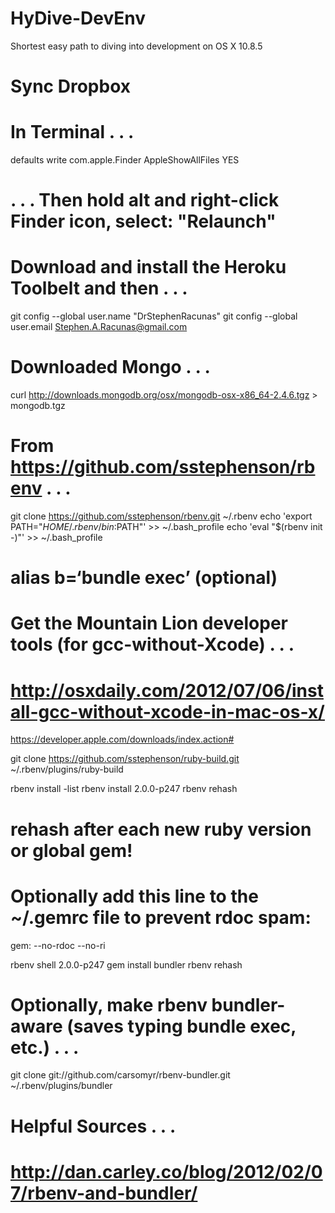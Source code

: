 HyDive-DevEnv
=============

Shortest easy path to diving into development on OS X 10.8.5

# Sync Dropbox



# In Terminal . . .  
defaults write com.apple.Finder AppleShowAllFiles YES

# . . . Then hold alt and right-click Finder icon, select: "Relaunch"



# Download and install the Heroku Toolbelt and then . . .  
git config --global user.name "DrStephenRacunas"
git config --global user.email Stephen.A.Racunas@gmail.com



# Downloaded Mongo . . .  
curl http://downloads.mongodb.org/osx/mongodb-osx-x86_64-2.4.6.tgz > mongodb.tgz



# From https://github.com/sstephenson/rbenv . . .  
git clone https://github.com/sstephenson/rbenv.git ~/.rbenv
echo 'export PATH="$HOME/.rbenv/bin:$PATH"' >> ~/.bash_profile
echo 'eval "$(rbenv init -)"' >> ~/.bash_profile

# alias b=‘bundle exec’ (optional)



# Get the Mountain Lion developer tools (for gcc-without-Xcode) . . .  
# http://osxdaily.com/2012/07/06/install-gcc-without-xcode-in-mac-os-x/

https://developer.apple.com/downloads/index.action#



git clone https://github.com/sstephenson/ruby-build.git ~/.rbenv/plugins/ruby-build

rbenv install -list
rbenv install 2.0.0-p247
rbenv rehash

# rehash after each new ruby version or global gem!



# Optionally add this line to the ~/.gemrc file to prevent rdoc spam:
gem: --no-rdoc --no-ri



rbenv shell 2.0.0-p247 
gem install bundler
rbenv rehash


# Optionally, make rbenv bundler-aware (saves typing bundle exec, etc.) . . .  
git clone git://github.com/carsomyr/rbenv-bundler.git ~/.rbenv/plugins/bundler



# Helpful Sources . . .  
# http://dan.carley.co/blog/2012/02/07/rbenv-and-bundler/



